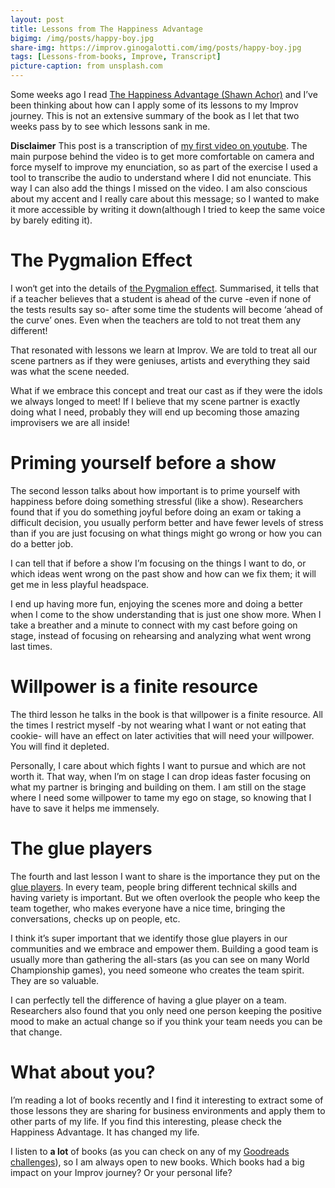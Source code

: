 ```yaml
---
layout: post
title: Lessons from The Happiness Advantage
bigimg: /img/posts/happy-boy.jpg
share-img: https://improv.ginogalotti.com/img/posts/happy-boy.jpg
tags: [Lessons-from-books, Improve, Transcript]
picture-caption: from unsplash.com
---
```


Some weeks ago I read [The Happiness Advantage (Shawn Achor)](https://www.audible.com/pd/The-Happiness-Advantage-Audiobook/B0041NZRDC) and I’ve been thinking about how can I apply some of its lessons to my Improv journey. This is not an extensive summary of the book as I let that two weeks pass by to see which lessons sank in me.

**Disclaimer**
This post is a transcription of [my first video on youtube](https://www.youtube.com/watch?v=CI42Dz_gf4I). The main purpose behind the video is to get more comfortable on camera and force myself to improve my enunciation, so as part of the exercise I used a tool to transcribe the audio to understand where I did not enunciate. This way I can also add the things I missed on the video. I am also conscious about my accent and I really care about this message; so I wanted to make it more accessible by writing it down(although I tried to keep the same voice by barely editing it).

# The Pygmalion Effect

I won‘t get into the details of [the Pygmalion effect](https://en.wikipedia.org/wiki/Pygmalion_effect). Summarised, it tells that if a teacher believes that a student is ahead of the curve  -even if none of the tests results say so- after some time the students will become ‘ahead of the curve’ ones. Even when the teachers are told to not treat them any different!

That resonated with lessons we learn at Improv. We are told to treat all our scene partners as if they were geniuses, artists and everything they said was what the scene needed.

What if we embrace this concept and treat our cast as if they were the idols we always longed to meet! If I believe that my scene partner is exactly doing what I need, probably they will end up becoming those amazing improvisers we are all inside!

# Priming yourself before a show

The second lesson talks about how important is to prime yourself with happiness before doing something stressful (like a show). Researchers found that if you do something joyful before doing an exam or taking a difficult decision, you usually perform better and have fewer levels of stress than if you are just focusing on what things might go wrong or how you can do a better job.

I can tell that if before a show I’m focusing on the things I want to do, or which ideas went wrong on the past show and how can we fix them; it will get me in less playful headspace.

I end up having more fun, enjoying the scenes more and doing a better when I come to the show understanding that is just one show more. When I take a breather and a minute to connect with my cast before going on stage, instead of focusing on rehearsing and analyzing what went wrong last times.

# Willpower is a finite resource

The third lesson he talks in the book is that willpower is a finite resource. All the times I restrict myself -by not wearing what I want or not eating that cookie- will have an effect on later activities that will need your willpower. You will find it depleted.

Personally, I care about which fights I want to pursue and which are not worth it. That way, when I’m on stage I can drop ideas faster focusing on what my partner is bringing and building on them. I am still on the stage where I need some willpower to tame my ego on stage, so knowing that I have to save it helps me immensely.

# The glue players

The fourth and last lesson I want to share is the importance they put on the [glue players](https://www.active.com/basketball/articles/the-importance-of-a-glue-guy?page=1). In every team, people bring different technical skills and having variety is important. But we often overlook the people who keep the team together, who makes everyone have a nice time, bringing the conversations, checks up on people, etc.

I think it’s super important that we identify those glue players in our communities and we embrace and empower them. Building a good team is usually more than gathering the all-stars (as you can see on many World Championship games), you need someone who creates the team spirit. They are so valuable.

I can perfectly tell the difference of having a glue player on a team. Researchers also found that you only need one person keeping the positive mood to make an actual change so if you think your team needs you can be that change.

# What about you?

I’m reading a lot of books recently and I find it interesting to extract some of those lessons they are sharing for business environments and apply them to other parts of my life. If you find this interesting, please check the Happiness Advantage. It has changed my life.

I listen to **a lot** of books (as you can check on any of my [Goodreads challenges](https://www.goodreads.com/user_challenges/16299140)), so I am always open to new books. Which books had a big impact on your Improv journey? Or your personal life?


